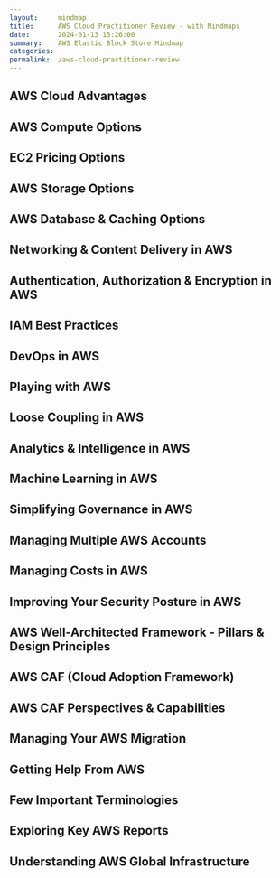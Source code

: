 ```yaml
---
layout:     mindmap
title:      AWS Cloud Practitioner Review - with Mindmaps
date:       2024-01-13 15:26:00
summary:    AWS Elastic Block Store Mindmap
categories:  
permalink:  /aws-cloud-practitioner-review
---
```


## AWS Cloud Advantages

<div class="markmap">
<script type="text/template">
---
markmap:
  colorFreezeLevel: 2
  initialExpandLevel: 1
---

- **Trade fixed expense for variable expense**
Pay only when you consume
- **Benefit from massive economies of scale**
Lower pay-as-you-go prices
- **Stop guessing capacity**
Scale up & down as required (Elastic)
- **Increase speed & agility**
Experiment fast 
- **Stop spending money maintaining data centers**
Avoid undifferentiated heavy lifting
- **Go global in minutes**
Multiple Regions around the world

</script>
</div>


## AWS Compute Options

<div class="markmap">
<script type="text/template">
---
markmap:
  colorFreezeLevel: 2
---

- **EC2**: Virtual Machines in the Cloud
- **EC2 Auto Scaling**: Add/Remove EC2 instances based on load
Monitor & replace unhealthy instances (Auto Scaling Group)
- **Elastic Load Balancing**: Load balance between multiple EC2 instances
- **AWS Elastic Beanstalk**: Simplified Deployment of EC2 instances (with ELB)
Fast Provision & Deployment of Python or Java or NodeJs or .. apps
- **Amazon ECS**: AWS Specific Container Orchestration
- **AWS Fargate**: Serverless ECS
- **Amazon EKS**: Kubernetes based Container Orchestration
- **AWS Lambda**: Serverless Compute (Pay for invocations)
Only for short duration workloads
- **AWS Batch**: Run batch applications on AWS

</script>
</div>

## EC2 Pricing Options

<div class="markmap">
<script type="text/template">
---
markmap:
  colorFreezeLevel: 2
---

- **Spot Instances($)**: Lowest cost
Interruptible, short-term cost-sensitive workloads
- **Reserved Instances($$)**: Reserve EC2 instances for 1 year or 3 years
- **Savings Plans($$$)**: 1 year or 3 years commitment 
Flexibility: EC2 or AWS Fargate or Lambda
- **On-Demand($$$$)**: Flexible, no commitment, for unpredictable workloads
Always running for ONLY 1 week or 1 month or 3 months
- **Dedicated Hosts($$$$$)**: Your own dedicated server
Useful for specific licensing & security needs
</script>
</div>

## AWS Storage Options

<div class="markmap">
<script type="text/template">
---
markmap:
  colorFreezeLevel: 2
---
- **Elastic Block Store (EBS)**: Network Block Storage
More durable. Attach & Detach as needed.
- **Instance Store**: Ephemeral Attached Block Storage
Lifecycle tied to EC2 instance
- **Elastic File Store (EFS)**: Scalable file storage
For Linux-based applications, supports NFS protocol
- **Amazon FSx for Windows File Server**: Managed Windows-based file storage
Supports SMB protocols
- **Amazon S3**: Serverless Object Storage
Flexible: Standard (Frequently accessed data), Glacier (Archive data)
Intelligent-Tiering (unknown access patterns)
Supports Versioning: Prevent Accidental Deletion
Create Low Latency Static Website with Amazon CloudFront
- **AWS Storage Gateway**: Hybrid Storage (on-premise + cloud)
AWS Storage File Gateway (Hybrid file share)
AWS Storage Tape Gateway (Tape backups)
AWS Storage Volume Gateway (Hybrid block storage)

</script>
</div>

## AWS Database & Caching Options

<div class="markmap">
<script type="text/template">
---
markmap:
  colorFreezeLevel: 2
---

- **Amazon RDS**: Managed Relational OLTP Databases 
MySQL, SQL Server, Oracle, DB2, MariaDB, PostgreSQL
- **Amazon Aurora**: Global Relational Database with Serverless Option
MySQL, PostGreSQL compatible
- **Amazon DynamoDB**: Serverless NoSQL/Non Relational database
Single-digit millisecond responses for million of TPS
- **Amazon Neptune**: Graph Database
Store & navigate data with complex relationships
- **Amazon Redshift**: Relational OLAP Database (Datawarehouse)
Petabyte scale with a serverless option (Reduced Management)
- **Amazon ElastiCache**: In memory database/cache
Option 1: Redis(persistent - leader boards)
Option 2: Memcached (non-persistent - pure cache)
</script>
</div>


## Networking & Content Delivery in AWS

<div class="markmap">
<script type="text/template">
---
markmap:
  colorFreezeLevel: 2
---

- **Amazon VPC**: Virtual Network to secure resources
- **Subnet**: Separate private & public resources
- **Internet Gateway**: Allows Public Subnets to connect/accept traffic to/from internet
- **NAT Gateway**: Allow internet traffic from private subnets
- **Security Group**: Control traffic at an instance level
- **NACL**: Control traffic at Subnet level
- **VPC Peering**: Connect one VPC with other VPCs
- **VPC Flow Logs**: Enable logs to debug problems
Monitor traffic In & Out of VPC
- **AWS Direct Connect**: Dedicated, fast, private connection to on-premises
- **AWS VPN**: Encrypted tunnel over internet to on-premises
- **Amazon Route 53**: Highly Available Global DNS service
- **Amazon CloudFront**: Distribute content (ex: S3 static website) from edge locations
Users experience faster downloads & lower latency
- **Global Accelerator**: Static IP routes users to closest healthy endpoint (EC2, ALB, etc.)
Faster connections, higher availability for global users (Edge locations)
</script>
</div>

## Authentication, Authorization & Encryption in AWS

<div class="markmap">
<script type="text/template">
---
markmap:
  colorFreezeLevel: 2
---
- **AWS IAM**: Control Access to AWS resources 
Who can access AWS resources (authentication)
What can they do (authorization)
- **IAM users**: Users created in an AWS account
- **IAM groups**: Collection of IAM users
- **IAM roles**: Temporary identities without credentials
- **IAM policies**: Define permissions
Attach with IAM users, IAM groups & IAM roles
- **Amazon Cognito**: Web/Mobile App User Authentication & Authorization
Supports SAML & Social Media Logins
- **AWS KMS**: Create keys & encrypt your data
Integration with Storage, Database & other AWS services


</script>
</div>

## IAM Best Practices


<div class="markmap">
<script type="text/template">
---
markmap:
  colorFreezeLevel: 2
---

- **Users** – Create individual users
- **Groups** – Manage permissions with groups
- **Permissions** – Grant least privilege
- **Auditing** – Turn on AWS CloudTrail
- **Password** – Configure a strong password policy
- **MFA** – Enable MFA for privileged users
- **Roles** – Use IAM roles for Amazon EC2 instances
- **Sharing** – Use IAM roles to share access
- **Rotate** – Rotate security credentials regularly
- **Root** – Reduce or remove use of root

</script>
</div>



## DevOps in AWS
<div class="markmap">
<script type="text/template">
---
markmap:
  colorFreezeLevel: 2
---
- **App Configuration - Secrets**: Secret Manager
Flexible **Auto Rotation** + Costlier + **Integration with RDS, ..** +
- **App Configuration - App Config + Secrets**: Parameter Store
Secrets + Configuration + **Cost Effective**
- **Observability - Tracing**: X-Ray
- **Observability - Metrics & Alarms**: CloudWatch
- **Observability - Logging**: CloudWatch
- **Infrastructure As Code (IaC)**: Repeatable Resource Provisioning
- **IaC - AWS CloudFormation**: YAML/JSON based scripts
Do not worry about infrastructure
Stack Set: Provision same resources in multiple regions
- **IaC - AWS CDK**: Code IaC in your favorite programming language
Uses AWS CloudFormation in background
- **IaC - AWS SAM**: Easy provisioning & deployment of Serverless apps
Uses AWS CloudFormation in background


</script>
</div>

## Playing with AWS

<div class="markmap">
<script type="text/template">
---
markmap:
  colorFreezeLevel: 2
---
- **AWS CLI**: Interact with AWS services from command line
Write scripts to automate as needed
Best for: Users comfortable with CLI
- **AWS CloudShell**: Browser-based command line interface
No need to configure software on your machine
Best for: Users who want to use command line from the browser
- **AWS Management Console**: Web-based GUI 
Access & manage AWS resources
Best for: Users that prefer a GUI to interact with AWS
- **AWS SDK**: Call AWS services from your code
Libraries available for various programming languages
Best for: Integrate AWS services into their apps
</script>
</div>

## Loose Coupling in AWS
<div class="markmap">
<script type="text/template">
---
markmap:
  colorFreezeLevel: 2
---
- **Amazon SNS**: Publish subscribe pattern
Bulk notifications & Mobile push support (Email + SMS)
- **Amazon SQS**: Push, Pull Messaging
Decoupling microservices for scalability
- **Amazon EventBridge**: Build event-driven architectures
React to events generated from AWS services, SaaS & custom apps
EventBridge Scheduler provides scheduling services
- **Amazon Kinesis**: Real-time data streaming & analytics
Process & analyze streaming data (for example, from IOT device) at scale
- **Amazon MSK**: Managed Service for Apache Kafka
Fully managed, highly available Kafka service
- **AWS Step Functions**: Workflow service to automate processes
Orchestrate serverless workflows with visual drag-and-drop interface
- **Amazon Simple Email Service (Amazon SES)**: Managed email service
High deliverability & scalable email service
</script>
</div>


## Analytics & Intelligence in AWS

<div class="markmap">
<script type="text/template">
---
markmap:
  colorFreezeLevel: 2
---
- **Amazon Redshift**: Relational OLAP Database (Datawarehouse)
Petabyte scale with a serverless option (Reduced Management)
- **Amazon EMR (Elastic MapReduce)**: Big data framework service
Big data using Spark, Hadoop
- **AWS Glue**: ETL, Discover data
Serverless data preparation & load service
- **Amazon Athena**: Run serverless SQL on Amazon S3 data
Ad-hoc data querying without server setup
- **Amazon QuickSight**: Visualization
Business Intelligence Dashboards for insights
NLP powered by machine learning for easier analysis
- **Amazon Elasticsearch Service (Amazon ES)**: Search & analytics engine
Real-time application monitoring & log analysis
</script>
</div>

## Machine Learning in AWS
<div class="markmap">
<script type="text/template">
---
markmap:
  colorFreezeLevel: 2
---
- **Build simple models**: Amazon SageMaker Auto ML
Without needing data scientists
Needs Limited/no-code experience
- **Build complex models**: Amazon SageMaker
Needs data scientists & team
- **Pre-Built Models**: Use models pre-built by AWS
- **Amazon Comprehend**: Analyze Unstructured Text
- **Amazon Rekognition**: Search & Analyze Images & Videos
- **Amazon Transcribe**: Powerful Speech Recognition
- **Amazon Polly**: Turn Text into Lifelike Speech
- **Amazon Translate**: Powerful Neural Machine Translation
- **Amazon Personalize**: Add real-time recommendations to your apps
- **Amazon Forecast**: Time-series forecasting service
- **Amazon Lex**: Build Voice & Text Chatbots
- **Amazon Bedrock**: Access Generative AI Foundation Models
</script>
</div>

## Simplifying Governance in AWS

<div class="markmap">
<script type="text/template">
---
markmap:
  colorFreezeLevel: 2
---
- **AWS Artifact**: Get access to AWS security & compliance reports
- **AWS Service Catalog**: Create & govern curated IaC templates
- **AWS Market Place**: Third Party Applications
- **AWS Trusted Advisor**: Get recommendations from AWS
Cost optimization, Performance, Security
Fault tolerance (resiliency), Service limits, Operational Excellence
Checks SG rules allowing unrestricted access - 0.0.0.0/0
- **Amazon CloudTrail**: Audit AWS Service calls
Track all activity on AWS services
Ex: Track EC2 instance start/stop events
Ex: Monitor EBS volume creation/deletion
Ex: Monitor security group modifications
Ex: Monitor bucket creation/deletion

</script>
</div>

## Managing Multiple AWS Accounts

<div class="markmap">
<script type="text/template">
---
markmap:
  colorFreezeLevel: 2
---
- **AWS Organizations**: Centralized mgmt for multiple AWS Accounts
Create separate AWS accounts for different business units
Create separate AWS accounts for different environments
- **Consolidated Billing**: Get one bill across multiple accounts
Feature of AWS Organizations
Get discounts at enterprise level
- **AWS IAM Identity Center**: Manage IAM for multiple AWS Accounts
Centrally create & connect your workforce identities
Streamline single sign-on access on AWS
- **AWS Firewall Manager**: Manage Firewalls across multiple AWS Accounts
Supports Security Groups, WAF, Shield, ..
Automatically enforce your defined security policies

</script>
</div>


## Managing Costs in AWS

<div class="markmap">
<script type="text/template">
---
markmap:
  colorFreezeLevel: 2
---
- **AWS Billing & Cost Management**: Centralized dashboard
Manage your AWS payment methods
Pay your bills
- **Pricing Calculator**: Estimate cost of AWS resources
- **AWS Budgets**: Set a Budget
Get alerts from CloudWatch when you exceed the budget
- **AWS Cost Explorer**: Visualize your AWS costs
Get RightSizing Recommendations
Filter by Region, AZ, tags etc
See future cost projection
- **AWS Compute Optimizer**: AWS resource optimization recommendations
RightSizing for EC2, ECS, Lambda, EBS
- **Free to use** but pay for resources provisioned
AWS Management Console, AWS CloudFormation, AWS Organizations,...
FREE: AWS Cost Explorer (UI), Identity & Access Management (IAM), ...

</script>
</div>

## Improving Your Security Posture in AWS

<div class="markmap">
<script type="text/template">
---
markmap:
  colorFreezeLevel: 2
---
- **AWS Security Hub**: Cloud security posture mgmt (CSPM) service
Automate security best practice checks
Aggregate security alerts into a single place 
Understand overall security posture across multiple AWS accounts
- **AWS WAF**: Block SQL Injection + XSS
Protect your web applications from OWASP Top 10 exploits
Can be deployed on CloudFront, ALB, API Gateway, ..
- **AWS Inspector**: Automated vulnerability mgmt
Discover software vulnerabilities & unintended network exposure
Discovers & scans EC2 instances, container images, & Lambda fns
- **Amazon Macie**: Detect PII in S3
Recognize & classify sensitive data
- **AWS Shield**: Always-on DDoS protection
Integrates with Route 53, CloudFront, EC2, ELB..
</script>
</div>


## AWS Well-Architected Framework - Pillars & Design Principles

<div class="markmap">
<script type="text/template">
---
markmap:
  colorFreezeLevel: 2
  initialExpandLevel: 1
---

- **Operational excellence**
Use managed services, Perform operations as code
Frequent, small, reversible changes
Anticipate & learn from failure
- **Security**
Apply security at all layers
Protect data in transit & at rest
Maintain traceability
- **Reliability**: Automatically recover from failure
Stop guessing capacity
Manage change with automation (IaC)
- **Performance efficiency**
Go global in minutes
Use serverless architectures
- **Cost optimization**
Implement Cloud Financial Management
Analyze & attribute expenditure
- **Sustainability**
Understand your impact, Establish sustainability goals
Maximize utilization, Reduce the downstream impact
</script>
</div>

## AWS CAF (Cloud Adoption Framework)

<div class="markmap">
<script type="text/template">
---
markmap:
  colorFreezeLevel: 2
---
- **AWS CAF**: Framework to guide your cloud adoption
- **Envision phase**: Identify & prioritize opportunities
Define success metrics and desired outcomes
- **Align phase**: Identify capability gaps
Address gaps through upskilling, ...
- **Launch phase**: Deliver pilot initiatives
Execute pilot projects
Iterate and learn from initial deployments
- **Scale phase**: Expand & deliver business value
Expand successful pilots
Continuously optimize your cloud environment
</script>
</div>


## AWS CAF Perspectives & Capabilities

<div class="markmap">
<script type="text/template">
---
markmap:
  colorFreezeLevel: 2
  initialExpandLevel: 1
---

- **Business**
  Strategy Mgmt, Product Mgmt, Portfolio Mgmt
  Innovation Mgmt, Data Monetization, Strategic Partnership
- **People**
  Organizational Alignment, Organization Design
  Culture Evolution, Cloud Fluency
- **Governance**
  Program & Project Mgmt, Cloud Financial Mgmt, Application Portfolio Mgmt
  Risk Mgmt, Data Curation, Data Governance
- **Platform**
  Architecture, Provisioning & Orchestration, Modern Appln Development
  Data Engineering, Data Architecture, CI/CD
- **Security (CIA)**
  Identity & Access Mgmt, Infrastructure Protection, Security Governance
  Vulnerability Mgmt, Incident Response, Application Security
  Threat Detection, Data Protection, Security Assurance
- **Operations**
  Event Mgmt (AIOps), Incident & Problem Mgmt, Configuration Mgmt
  Application Mgmt, Patch Mgmt, Availability & Continuity Mgmt
  Observability, Change & Release Mgmt
</script>
</div>

## Managing Your AWS Migration

<div class="markmap">
<script type="text/template">
---
markmap:
  colorFreezeLevel: 2
---

- **AWS Migration Hub**: Streamlines Migration Oversight
Central hub for tracking migration progress
- **Application Discovery Service**: In-depth Infrastructure Analysis
Collect on-premise infrastructure data
- **AWS Migration Evaluator**: Financial & Technical Baseline Assessment
Assesses current on-premises resources to optimize for AWS
- **Database Migration Service (DMS)**: Seamless Database Transition
Ensures minimal downtime for critical database workloads
- **Snowmobile**: Securely transfers exabytes of data 
Recommended for >10 Petabytes
- **Snowball Edge**: Enhanced Data Transfer & Edge Computing
Offers offline data transfer & local computing capabilities
Suitable for remote or disconnected environments
- **AWS DataSync**: Accelerated Online Data Transfer
Automates data synchronization tasks

</script>
</div>



## Getting Help From AWS


<div class="markmap">
<script type="text/template">
---
markmap:
  colorFreezeLevel: 2
---
- **AWS Knowledge Center**: Articles & videos with FAQs
Based on requests that AWS receives from customers
- **AWS Professional Services**: Get help from AWS specialists
Plan, migrate, & manage your AWS journey
- **AWS Partner Network**: Get help from 3rd-party Certified Consultants
Migrate Workloads With Professional Guidance
- **AWS Managed Services**: Ongoing mgmt. of your AWS infra.
Extend your team with operational support from AWS 
Get help for monitoring, patch, backup, & cost optimization
- **AWS Support Plans**: Get support from AWS
**Basic (FREE)**: AWS Trusted Advisor Basic + AWS Health + Docs
**Developer(PAID)**: Business hours email support
**Business(PAID)**: 24/7 phone, web, & chat support
**Enterprise(PAID)**: Lots of additional features
AWS Managed Services(PAID) +
Technical Account Managers for proactive guidance +
Consultative reviews & guidance based on your apps
</script>
</div>


## Few Important Terminologies

<div class="markmap">
<script type="text/template">
---
markmap:
  colorFreezeLevel: 2
---
- **Agility**: Play, experiment, try new things, launch quickly
A big advantage of the cloud!
- **Availability**: Ensure applications is available as much as possible
Multiple Instances, Multi AZ, Multi Region
- **Disaster Recovery**: Plan to recover from outages 
Minimize downtime & data loss
EC2 - Have Copies of AMI in Different Regions, EBS - Take Snapshots
S3 - Enable Versioning, RDS - Enable Automatic Backups
- **Durability**: Ensure you do NOT lose data
Multiple Copies, Multi AZ, Multi Region
- **Economies of Scale**: Advantages of managing millions of servers
AWS is expected to pass the cost benefits to end users
- **Elasticity**: Scale resources up or down quickly based on demand
Think Auto Scaling groups..
- **RightSizing**: Choose the optimal resources for your workload
AWS: AWS Compute Optimizer, AWS Cost Explorer
- **Threat Detection**: Detect threats ahead of time
AWS: Amazon GuardDuty 

</script>
</div>

## Exploring Key AWS Reports

<div class="markmap">
<script type="text/template">
---
markmap:
  colorFreezeLevel: 2
---
- **IAM Credential Report**: Auditing & Compliance
List all your AWS IAM users
List status of credentials - MFA & last use of access keys
- **IAM Access Analyzer**: Identifies resources shared with an external entity
Example: S3 bucket that can be accessed by the public
IAM Role that can be accessed by another AWS account
- **Access Analyzer for S3**: Analyze access to S3
Identify S3 buckets configured to allow public access
- **S3 Inventory Report**: Manage your storage
List of the objects in the source bucket & metadata for each object
- **AWS Cost & Usage Report**: Understand your AWS expenses
Analyze AWS spending & usage trends
- **AWS Trusted Advisor**: Recommendations for your AWS account
**Categories**: Cost optimization, Performance, Security
Fault tolerance, Service limits, Operational Excellence
</script>
</div>

## Understanding AWS Global Infrastructure

<div class="markmap">
<script type="text/template">
---
markmap:
  colorFreezeLevel: 2
---
- **Region**: A physical location offering various AWS services
Deploy global highly-available, low-latency applications
Adhere to government regulations
- **Availability Zone**: Isolated, & physically separate Zones with a region
High availability within the same region
- **Edge Locations**: Faster Delivery Hubs for Your Cloud Data
Deliver static content faster (CloudFront)
Route traffic through closest edge location (Global Accelerator)
Access S3 objects faster (Amazon S3 Transfer Acceleration)
- **AWS Outposts**: Mini-AWS you set up in your own data center
You manage the hardware, AWS manages the software
AWS like experience with complete control
- **AWS Local Zones**: Extension of the AWS cloud 
Brought closer to a specific city or region
Fully Managed by AWS
Faster access for users in a specific location (think online gaming, live streaming)
- **AWS Wavelength**: Use communications service providers 5G networks
Build applications that deliver ultra-low latencies to mobile devices
</script>
</div>
